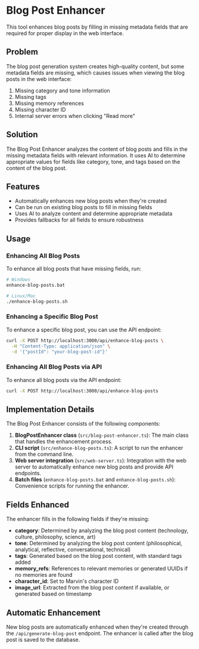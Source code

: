 # Blog Post Enhancer

This tool enhances blog posts by filling in missing metadata fields that are required for proper display in the web interface.

## Problem

The blog post generation system creates high-quality content, but some metadata fields are missing, which causes issues when viewing the blog posts in the web interface:

1. Missing category and tone information
2. Missing tags
3. Missing memory references
4. Missing character ID
5. Internal server errors when clicking "Read more"

## Solution

The Blog Post Enhancer analyzes the content of blog posts and fills in the missing metadata fields with relevant information. It uses AI to determine appropriate values for fields like category, tone, and tags based on the content of the blog post.

## Features

- Automatically enhances new blog posts when they're created
- Can be run on existing blog posts to fill in missing fields
- Uses AI to analyze content and determine appropriate metadata
- Provides fallbacks for all fields to ensure robustness

## Usage

### Enhancing All Blog Posts

To enhance all blog posts that have missing fields, run:

```bash
# Windows
enhance-blog-posts.bat

# Linux/Mac
./enhance-blog-posts.sh
```

### Enhancing a Specific Blog Post

To enhance a specific blog post, you can use the API endpoint:

```bash
curl -X POST http://localhost:3000/api/enhance-blog-posts \
  -H "Content-Type: application/json" \
  -d '{"postId": "your-blog-post-id"}'
```

### Enhancing All Blog Posts via API

To enhance all blog posts via the API endpoint:

```bash
curl -X POST http://localhost:3000/api/enhance-blog-posts
```

## Implementation Details

The Blog Post Enhancer consists of the following components:

1. **BlogPostEnhancer class** (`src/blog-post-enhancer.ts`): The main class that handles the enhancement process.
2. **CLI script** (`src/enhance-blog-posts.ts`): A script to run the enhancer from the command line.
3. **Web server integration** (`src/web-server.ts`): Integration with the web server to automatically enhance new blog posts and provide API endpoints.
4. **Batch files** (`enhance-blog-posts.bat` and `enhance-blog-posts.sh`): Convenience scripts for running the enhancer.

## Fields Enhanced

The enhancer fills in the following fields if they're missing:

- **category**: Determined by analyzing the blog post content (technology, culture, philosophy, science, art)
- **tone**: Determined by analyzing the blog post content (philosophical, analytical, reflective, conversational, technical)
- **tags**: Generated based on the blog post content, with standard tags added
- **memory_refs**: References to relevant memories or generated UUIDs if no memories are found
- **character_id**: Set to Marvin's character ID
- **image_url**: Extracted from the blog post content if available, or generated based on timestamp

## Automatic Enhancement

New blog posts are automatically enhanced when they're created through the `/api/generate-blog-post` endpoint. The enhancer is called after the blog post is saved to the database.
